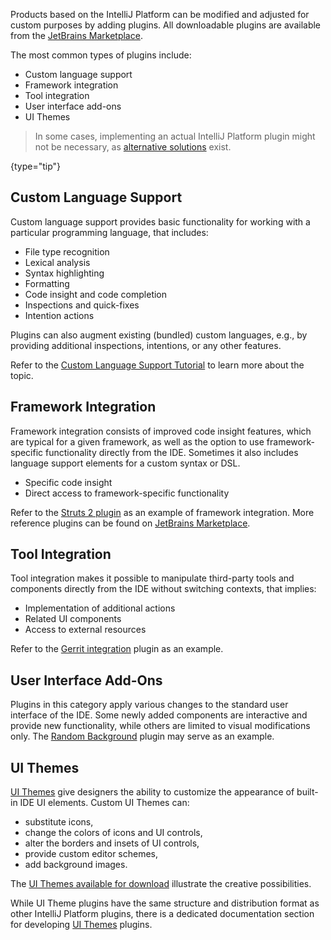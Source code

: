 [//]: # (title: Plugin Types)

<!-- Copyright 2000-2022 JetBrains s.r.o. and contributors. Use of this source code is governed by the Apache 2.0 license. -->

Products based on the IntelliJ Platform can be modified and adjusted for custom purposes by adding plugins.
All downloadable plugins are available from the [JetBrains Marketplace](https://plugins.jetbrains.com/).

The most common types of plugins include:

* Custom language support
* Framework integration
* Tool integration
* User interface add-ons
* UI Themes

> In some cases, implementing an actual IntelliJ Platform plugin might not be necessary, as [alternative solutions](plugin_alternatives.md) exist.
>
{type="tip"}

## Custom Language Support

Custom language support provides basic functionality for working with a particular programming language, that includes:

* File type recognition
* Lexical analysis
* Syntax highlighting
* Formatting
* Code insight and code completion
* Inspections and quick-fixes
* Intention actions

Plugins can also augment existing (bundled) custom languages, e.g., by providing additional inspections, intentions, or any other features.

Refer to the [Custom Language Support Tutorial](custom_language_support_tutorial.md) to learn more about the topic.

## Framework Integration

Framework integration consists of improved code insight features, which are typical for a given framework, as well as the option to use framework-specific functionality directly from the IDE.
Sometimes it also includes language support elements for a custom syntax or DSL.

* Specific code insight
* Direct access to framework-specific functionality

Refer to the [Struts 2 plugin](https://github.com/JetBrains/intellij-plugins/tree/master/struts2) as an example of framework integration.
More reference plugins can be found on [JetBrains Marketplace](https://plugins.jetbrains.com/search?orderBy=update%20date&shouldHaveSource=true&tags=Framework).

## Tool Integration

Tool integration makes it possible to manipulate third-party tools and components directly from the IDE without switching contexts, that implies:

* Implementation of additional actions
* Related UI components
* Access to external resources

Refer to the [Gerrit integration](https://plugins.jetbrains.com/plugin/7272) plugin as an example.

## User Interface Add-Ons

Plugins in this category apply various changes to the standard user interface of the IDE.
Some newly added components are interactive and provide new functionality, while others are limited to visual modifications only.
The [Random Background](https://plugins.jetbrains.com/plugin/9692-random-background) plugin may serve as an example.

## UI Themes

[UI Themes](themes_intro.md) give designers the ability to customize the appearance of built-in IDE UI elements.
Custom UI Themes can:

* substitute icons,
* change the colors of icons and UI controls,
* alter the borders and insets of UI controls,
* provide custom editor schemes,
* add background images.

The [UI Themes available for download](https://plugins.jetbrains.com/search?headline=164-theme&tags=Theme) illustrate the creative possibilities.

While UI Theme plugins have the same structure and distribution format as other IntelliJ Platform plugins, there is a dedicated documentation section for developing [UI Themes](ui_themes_getting_started.md) plugins.
